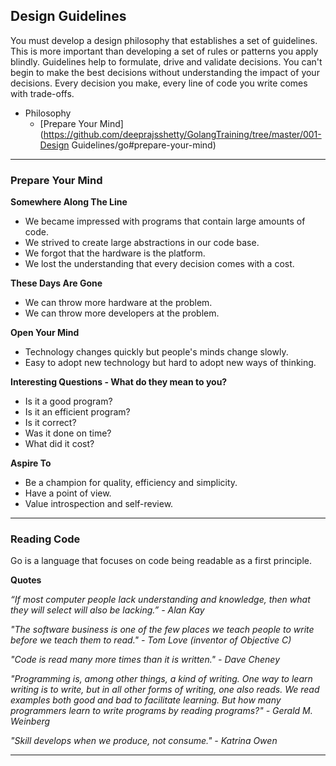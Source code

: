 ## Design Guidelines

You must develop a design philosophy that establishes a set of guidelines. This is more important than developing a set of rules or patterns you apply blindly. Guidelines help to formulate, drive and validate decisions. You can't begin to make the best decisions without understanding the impact of your decisions. Every decision you make, every line of code you write comes with trade-offs.

* Philosophy
    * [Prepare Your Mind](https://github.com/deeprajsshetty/GolangTraining/tree/master/001-Design Guidelines/go#prepare-your-mind)

---

### Prepare Your Mind

**Somewhere Along The Line**  
* We became impressed with programs that contain large amounts of code.
* We strived to create large abstractions in our code base.
* We forgot that the hardware is the platform.
* We lost the understanding that every decision comes with a cost.

**These Days Are Gone**  
* We can throw more hardware at the problem.
* We can throw more developers at the problem.

**Open Your Mind**  
* Technology changes quickly but people's minds change slowly.
* Easy to adopt new technology but hard to adopt new ways of thinking.

**Interesting Questions - What do they mean to you?**  
* Is it a good program?
* Is it an efficient program?
* Is it correct?
* Was it done on time?
* What did it cost?

**Aspire To**  
* Be a champion for quality, efficiency and simplicity.
* Have a point of view.
* Value introspection and self-review.

---

### Reading Code

Go is a language that focuses on code being readable as a first principle.

**Quotes**

_“If most computer people lack understanding and knowledge, then what they will select will also be lacking.” - Alan Kay_

_"The software business is one of the few places we teach people to write before we teach them to read." - Tom Love (inventor of Objective C)_

_"Code is read many more times than it is written." - Dave Cheney_

_"Programming is, among other things, a kind of writing. One way to learn writing is to write, but in all other forms of writing, one also reads. We read examples both good and bad to facilitate learning. But how many programmers learn to write programs by reading programs?" - Gerald M. Weinberg_

_"Skill develops when we produce, not consume." - Katrina Owen_

---
